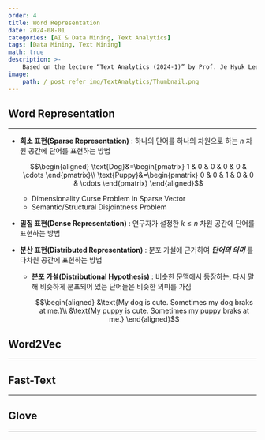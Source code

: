 ```yaml
---
order: 4
title: Word Representation
date: 2024-08-01
categories: [AI & Data Mining, Text Analytics]
tags: [Data Mining, Text Mining]
math: true
description: >-
    Based on the lecture “Text Analytics (2024-1)” by Prof. Je Hyuk Lee, Dept. of Data Science, The Grad. School, Kookmin Univ.
image:
    path: /_post_refer_img/TextAnalytics/Thumbnail.png
---
```


## Word Representation
-----

- **희소 표현(Sparse Representation)** : 하나의 단어를 하나의 차원으로 하는 $n$ 차원 공간에 단어를 표현하는 방법

    $$\begin{aligned}
    \text{Dog}&=\begin{pmatrix} 1 & 0 & 0 & 0 & 0 & \cdots \end{pmatrix}\\
    \text{Puppy}&=\begin{pmatrix} 0 & 0 & 1 & 0 & 0 & \cdots \end{pmatrix}
    \end{aligned}$$

    - Dimensionality Curse Problem in Sparse Vector
    - Semantic/Structural Disjointness Problem

- **밀집 표현(Dense Representation)** : 연구자가 설정한 $k \le n$ 차원 공간에 단어를 표현하는 방법

- **분산 표현(Distributed Representation)** : 분포 가설에 근거하여 ***단어의 의미*** 를 다차원 공간에 표현하는 방법

    - **분포 가설(Distributional Hypothesis)** : 비슷한 문맥에서 등장하는, 다시 말해 비슷하게 분포되어 있는 단어들은 비슷한 의미를 가짐

        $$\begin{aligned}
        &\text{My dog is cute. Sometimes my dog braks at me.}\\
        &\text{My puppy is cute. Sometimes my puppy braks at me.}
        \end{aligned}$$

## Word2Vec
-----

## Fast-Text
-----

## Glove
-----